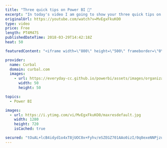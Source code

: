 ```yaml
---
title: "Three quick tips on Power BI 💨"
excerpt: "In today's video I am going to show your three quick tips on how to work faster and better in Power BI.  The tips are: 1. Align your visuals in all directions with a few clicks 2. Remove (blank) from dynamic titles  3. How to document your measures and columns for your users.  Easy tips that will make"
originalUrl: https://youtube.com/watch?v=MvEgxFkuKO0
type: video
price: Free
length: PT4M47S
publishedDateTime: 2018-03-29T14:42:18Z
heat: 50

featuredContent: "<iframe width=\"800\" height=\"500\" frameborder=\"0\" src=\"https://www.youtube.com/embed/MvEgxFkuKO0\" allow=\"accelerometer; autoplay; encrypted-media; gyroscope; picture-in-picture\" allowfullscreen></iframe>"

provider:
  name: Curbal
  domain: curbal.com
  images:
    - url: https://everyday-cc.github.io/powerbi/assets/images/organizations/curbal.com-50x50.jpg
      width: 50
      height: 50

topics:
  - Power BI

images:
  - url: https://i.ytimg.com/vi/MvEgxFkuKO0/maxresdefault.jpg
    width: 1280
    height: 720
    isCached: true

secured: "tOuAL+lcB4idyd1o4xT8jUOC0x+Fyhv/eSZEGZ701AAo0izI/0q8exeNNPjzuEDAEzbKrJkqNZvL8wUI1Ry+eV7vTZxiXpN7sMUn4Zhz9RnK7f3/YRN9ynnSbOjAYwj0nPITbKrKPhQeUO+xZ1EXjyv9iKjesY04MOCJa21yH8M7vt/ZjzJ6TsRw1l1+6LnEAsMC+aVi/mmmdAB8EPsvnad8Tnz3J/kgAE3bB0oE05ma6cfx3oqbnRp7IzoeYa9DfmnXFdlvQNB9ol11QxrcTB+61zqsyBX+mn2e6JWCum9AKGXBBGZ7EGjVy5V/vgyJw1X4UTpaD0i5EfoGAJ6fiiPkaRYTvFE0ZuVcOJSKBLIxPFQTYWc/CVsuvjTdJeFL2qsgsqL21EbpEOq4oV4sgj/uQzMd/iUl3i5/LSGwtwc=;bM+GXZWjmTv4CXGDqwOjZA=="
---
```


